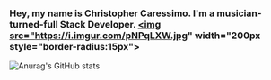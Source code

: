 ### Hey, my name is Christopher Caressimo. I'm a musician-turned-full Stack Developer. <a href="url"><img src="https://i.imgur.com/pNPqLXW.jpg" width="200px style="border-radius:15px"></a>

![Anurag's GitHub stats](https://github-readme-stats.vercel.app/api?username=CCaressimo&theme=cobalt&show_icons=true)


<!--
**CCaressimo/CCaressimo** is a ✨ _special_ ✨ repository because its `README.md` (this file) appears on your GitHub profile.

Here are some ideas to get you started:

- 🔭 I’m currently working on ...
- 🌱 I’m currently learning ...
- 👯 I’m looking to collaborate on ...
- 🤔 I’m looking for help with ...
- 💬 Ask me about ...
- 📫 How to reach me: ...
- 😄 Pronouns: ...
- ⚡ Fun fact: ...
-->
